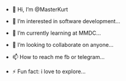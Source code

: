 - 👋 Hi, I’m @MasterKurt
- 👀 I’m interested in software development...
- 🌱 I’m currently learning at MMDC...
- 💞️ I’m looking to collaborate on anyone...
- 📫 How to reach me fb or telegram...

- ⚡ Fun fact: i love to explore...

<!---
MasterKurt/MasterKurt is a ✨ special ✨ repository because its `README.md` (this file) appears on your GitHub profile.
You can click the Preview link to take a look at your changes.
--->
